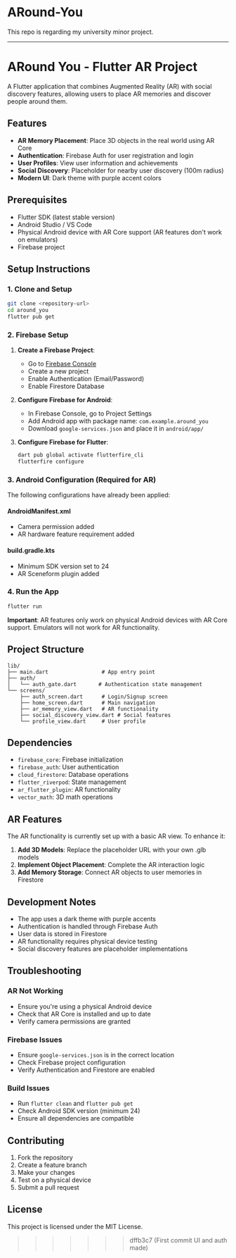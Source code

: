 # ARound-You
This repo is regarding my university minor project.

---

# ARound You - Flutter AR Project

A Flutter application that combines Augmented Reality (AR) with social discovery features, allowing users to place AR memories and discover people around them.

## Features

- **AR Memory Placement**: Place 3D objects in the real world using AR Core
- **Authentication**: Firebase Auth for user registration and login
- **User Profiles**: View user information and achievements
- **Social Discovery**: Placeholder for nearby user discovery (100m radius)
- **Modern UI**: Dark theme with purple accent colors

## Prerequisites

- Flutter SDK (latest stable version)
- Android Studio / VS Code
- Physical Android device with AR Core support (AR features don't work on emulators)
- Firebase project

## Setup Instructions

### 1. Clone and Setup

```bash
git clone <repository-url>
cd around_you
flutter pub get
```

### 2. Firebase Setup

1. **Create a Firebase Project**:
   - Go to [Firebase Console](https://console.firebase.google.com/)
   - Create a new project
   - Enable Authentication (Email/Password)
   - Enable Firestore Database

2. **Configure Firebase for Android**:
   - In Firebase Console, go to Project Settings
   - Add Android app with package name: `com.example.around_you`
   - Download `google-services.json` and place it in `android/app/`

3. **Configure Firebase for Flutter**:
   ```bash
   dart pub global activate flutterfire_cli
   flutterfire configure
   ```

### 3. Android Configuration (Required for AR)

The following configurations have already been applied:

#### AndroidManifest.xml
- Camera permission added
- AR hardware feature requirement added

#### build.gradle.kts
- Minimum SDK version set to 24
- AR Sceneform plugin added

### 4. Run the App

```bash
flutter run
```

**Important**: AR features only work on physical Android devices with AR Core support. Emulators will not work for AR functionality.

## Project Structure

```
lib/
├── main.dart                 # App entry point
├── auth/
│   └── auth_gate.dart       # Authentication state management
└── screens/
    ├── auth_screen.dart      # Login/Signup screen
    ├── home_screen.dart      # Main navigation
    ├── ar_memory_view.dart   # AR functionality
    ├── social_discovery_view.dart # Social features
    └── profile_view.dart     # User profile
```

## Dependencies

- `firebase_core`: Firebase initialization
- `firebase_auth`: User authentication
- `cloud_firestore`: Database operations
- `flutter_riverpod`: State management
- `ar_flutter_plugin`: AR functionality
- `vector_math`: 3D math operations

## AR Features

The AR functionality is currently set up with a basic AR view. To enhance it:

1. **Add 3D Models**: Replace the placeholder URL with your own .glb models
2. **Implement Object Placement**: Complete the AR interaction logic
3. **Add Memory Storage**: Connect AR objects to user memories in Firestore

## Development Notes

- The app uses a dark theme with purple accents
- Authentication is handled through Firebase Auth
- User data is stored in Firestore
- AR functionality requires physical device testing
- Social discovery features are placeholder implementations

## Troubleshooting

### AR Not Working
- Ensure you're using a physical Android device
- Check that AR Core is installed and up to date
- Verify camera permissions are granted

### Firebase Issues
- Ensure `google-services.json` is in the correct location
- Check Firebase project configuration
- Verify Authentication and Firestore are enabled

### Build Issues
- Run `flutter clean` and `flutter pub get`
- Check Android SDK version (minimum 24)
- Ensure all dependencies are compatible

## Contributing

1. Fork the repository
2. Create a feature branch
3. Make your changes
4. Test on a physical device
5. Submit a pull request

## License

This project is licensed under the MIT License.
>>>>>>> dffb3c7 (First commit UI and auth made)
